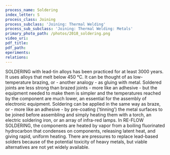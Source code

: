 ```yaml
---
process_name: Soldering
index_letter: S
process_class: Joining
process_subclass: 'Joining: Thermal Welding'
process_sub_subclass: 'Joining: Thermal Welding: Metals'
primary_photo_path: /photos/2018_soldering.png
video_uri:
pdf_title:
pdf_path:
eperiments:
relations:
---
```


SOLDERING with lead-tin alloys has been practiced for at least 3000 years. It uses alloys that melt below 450 °C. It can be thought of as low-temperature brazing, or - another analogy - as gluing with metal. Soldered joints are
less strong than brazed joints - more like an adhesive - but the equipment needed to make them is simpler and the temperatures reached by the component are much lower, an essential for the assembly of electronic equipment. Soldering can be applied in the same way as braze, or - more like an adhesive - by pre-coating ('tinning') the metal surfaces to be joined before assembling and simply heating them with a torch, an electric soldering iron, or an array of infra-red lamps. In RE-FLOW SOLDERING, the components are heated by vapor from a boiling fluorinated hydrocarbon that condenses on components, releasing latent heat, and giving rapid, uniform heating. There are pressures to replace lead-based solders because of the potential toxicity of heavy metals, but viable alternatives are not yet widely available.